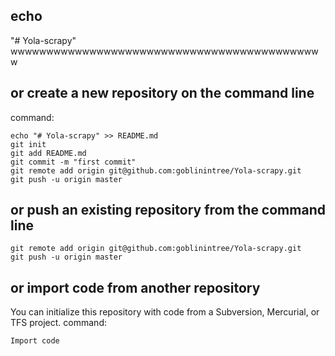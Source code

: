 ## echo 
"# Yola-scrapy" 
    wwwwwwwwwwwwwwwwwwwwwwwwwwwwwwwwwwwwwwwwwwww
## or create a new repository on the command line
command:

    echo "# Yola-scrapy" >> README.md
    git init
    git add README.md
    git commit -m "first commit"
    git remote add origin git@github.com:goblinintree/Yola-scrapy.git
    git push -u origin master

## or push an existing repository from the command line

    git remote add origin git@github.com:goblinintree/Yola-scrapy.git
    git push -u origin master

## or import code from another repository
You can initialize this repository with code from a Subversion, Mercurial, or TFS project.
command:

    Import code

